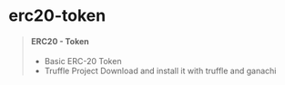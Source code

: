 # erc20-token

> #### ERC20 - Token 
> - Basic ERC-20 Token 
> - Truffle Project
> Download and install it with truffle and ganachi


